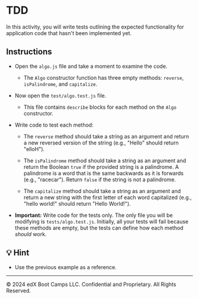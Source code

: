 # TDD

In this activity, you will write tests outlining the expected functionality for application code that hasn't been implemented yet.

## Instructions

* Open the `algo.js` file and take a moment to examine the code.
  
  * The `Algo` constructor function has three empty methods: `reverse`, `isPalindrome`, and `capitalize`.

* Now open the `test/algo.test.js` file.

  * This file contains `describe` blocks for each method on the `Algo` constructor.

* Write code to test each method:

  * The `reverse` method should take a string as an argument and return a new reversed version of the string (e.g., "Hello" should return "elloH").

  * The `isPalindrome` method should take a string as an argument and return the Boolean `true` if the provided string is a palindrome. A palindrome is a word that is the same backwards as it is forwards (e.g., "racecar"). Return `false` if the string is not a palindrome.

  * The `capitalize` method should take a string as an argument and return a new string with the first letter of each word capitalized (e.g., "hello world!" should return "Hello World!").

* **Important:** Write code for the tests only. The only file you will be modifying is `tests/algo.test.js`. Initially, all your tests will fail because these methods are empty, but the tests can define how each method _should_ work.

## 💡 Hint

* Use the previous example as a reference.

---

© 2024 edX Boot Camps LLC. Confidential and Proprietary. All Rights Reserved.
